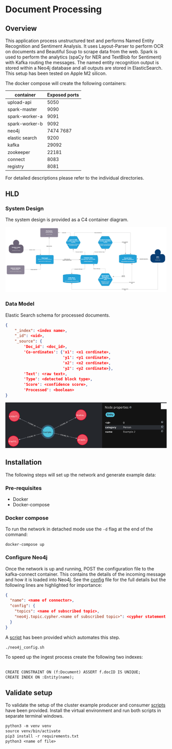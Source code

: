 # Document Processing

## Overview

This application process unstructured text and performs Named Entity Recognition and Sentiment Analysis. It 
uses Layout-Parser to perform OCR on documents and Beautiful Soup to scrape data from the web. Spark 
is used to perform the analytics (spaCy for NER and TextBlob for Sentiment) with Kafka routing the messages. 
The named entity recognition output is stored within a Neo4j database and all outputs are stored in ElasticSearch.
This setup has been tested on Apple M2 silicon.

The docker compose will create the following containers:

container|Exposed ports
---|---
upload-api|5050
spark-master|9090
spark-worker-a|9091
spark-worker-b|9092
neo4j|7474 7687
elastic search|9200
kafka|29092
zookeeper|22181
connect|8083
registry|8081

For detailed descriptions please refer to the individual directories. 

## HLD
### System Design
The system design is provided as a C4 container diagram. 

![alt text](images/HLD-C4-container.png "Container Diagram")

### Data Model

Elastic Search schema for processed documents.
```json lines
{
    "_index": <index name>,
    "_id": <uid>,
    "_source": {
        'Doc_id': <doc_id>,
        'Co-ordinates': {'x1': <x1 cordinate>,
                         'y1': <y1 cordinate>,
                         'x2': <x2 cordinate>,
                         'y2': <y2 cordinate>},
        'Text': <raw text>,
        'Type': <detected block type>,
        'Score': <confidence score>,
        'Processed': <boolean>
}
```

![alt text](images/graph-data-model.png "Graph data model")

## Installation
The following steps will set up the network and generate example data:

### Pre-requisites
- Docker
- Docker-compose

### Docker compose
To run the network in detached mode use the ```-d``` flag at the end of the command:  
```shell
docker-compose up
```

### Configure Neo4j
Once the network is up and running, POST the configuration file to the kafka-connect 
container. This contains the details of the incoming message and how it is loaded into 
Neo4j. See the [config](neo4j-stream/contrib.sink.string-json.neo4j.json) file for the full 
details but the following lines are highlighted for importance:

```json lines
{
  "name": <name of connector>,
  "config": {
    "topics": <name of subscribed topic>,
    "neo4j.topic.cypher.<name of subscribed topic>": <cypher statement to add new nodes and relationships>
  }
}
```

A [script](neo4j-stream/neo4j_config.sh) has been provided which automates this step.

```shell
./neo4j_config.sh
```

To speed up the ingest process create the following two indexes:
```shell

CREATE CONSTRAINT ON (f:Document) ASSERT f.docID IS UNIQUE;
CREATE INDEX ON :Entity(name);
```

## Validate setup

To validate the setup of the cluster example producer and consumer [scripts](kafka-examples) have been provided. 
Install the virtual environment and run both scripts in separate terminal windows.

```shell
python3 -m venv venv
source venv/bin/activate
pip3 install -r requirements.txt
python3 <name of file>
```

